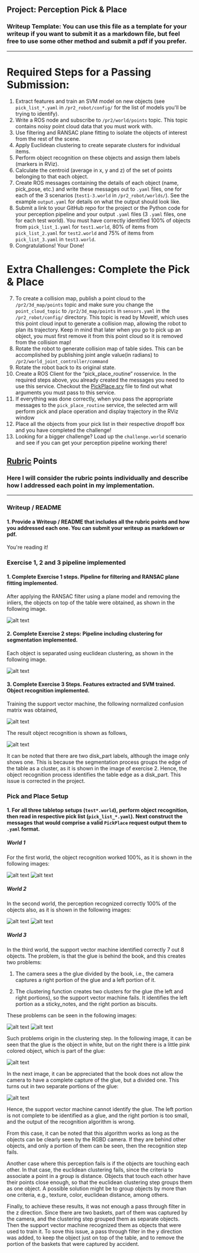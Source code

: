 ## Project: Perception Pick & Place
### Writeup Template: You can use this file as a template for your writeup if you want to submit it as a markdown file, but feel free to use some other method and submit a pdf if you prefer.

---


# Required Steps for a Passing Submission:
1. Extract features and train an SVM model on new objects (see `pick_list_*.yaml` in `/pr2_robot/config/` for the list of models you'll be trying to identify). 
2. Write a ROS node and subscribe to `/pr2/world/points` topic. This topic contains noisy point cloud data that you must work with.
3. Use filtering and RANSAC plane fitting to isolate the objects of interest from the rest of the scene.
4. Apply Euclidean clustering to create separate clusters for individual items.
5. Perform object recognition on these objects and assign them labels (markers in RViz).
6. Calculate the centroid (average in x, y and z) of the set of points belonging to that each object.
7. Create ROS messages containing the details of each object (name, pick_pose, etc.) and write these messages out to `.yaml` files, one for each of the 3 scenarios (`test1-3.world` in `/pr2_robot/worlds/`).  See the example `output.yaml` for details on what the output should look like.  
8. Submit a link to your GitHub repo for the project or the Python code for your perception pipeline and your output `.yaml` files (3 `.yaml` files, one for each test world).  You must have correctly identified 100% of objects from `pick_list_1.yaml` for `test1.world`, 80% of items from `pick_list_2.yaml` for `test2.world` and 75% of items from `pick_list_3.yaml` in `test3.world`.
9. Congratulations!  Your Done!

# Extra Challenges: Complete the Pick & Place
7. To create a collision map, publish a point cloud to the `/pr2/3d_map/points` topic and make sure you change the `point_cloud_topic` to `/pr2/3d_map/points` in `sensors.yaml` in the `/pr2_robot/config/` directory. This topic is read by Moveit!, which uses this point cloud input to generate a collision map, allowing the robot to plan its trajectory.  Keep in mind that later when you go to pick up an object, you must first remove it from this point cloud so it is removed from the collision map!
8. Rotate the robot to generate collision map of table sides. This can be accomplished by publishing joint angle value(in radians) to `/pr2/world_joint_controller/command`
9. Rotate the robot back to its original state.
10. Create a ROS Client for the “pick_place_routine” rosservice.  In the required steps above, you already created the messages you need to use this service. Checkout the [PickPlace.srv](https://github.com/udacity/RoboND-Perception-Project/tree/master/pr2_robot/srv) file to find out what arguments you must pass to this service.
11. If everything was done correctly, when you pass the appropriate messages to the `pick_place_routine` service, the selected arm will perform pick and place operation and display trajectory in the RViz window
12. Place all the objects from your pick list in their respective dropoff box and you have completed the challenge!
13. Looking for a bigger challenge?  Load up the `challenge.world` scenario and see if you can get your perception pipeline working there!

## [Rubric](https://review.udacity.com/#!/rubrics/1067/view) Points
### Here I will consider the rubric points individually and describe how I addressed each point in my implementation.  

[//]: # (Image References)

[image1]: ./misc_images/ex01-ransac-outliers.png
[image2]: ./misc_images/ex02-clusters.png
[image3]: ./misc_images/ex03-normalized-confusion.png
[image4]: ./misc_images/ex03-objects-recognized.png
[image5]: ./misc_images/test1_1.png
[image6]: ./misc_images/test1_2.png
[image7]: ./misc_images/test2_1.png
[image8]: ./misc_images/test2_2.png
[image9]: ./misc_images/test3_1.png
[image10]: ./misc_images/test3_2.png
[image11]: ./misc_images/proj_1.png
[image12]: ./misc_images/proj_2.png

---
### Writeup / README

#### 1. Provide a Writeup / README that includes all the rubric points and how you addressed each one.  You can submit your writeup as markdown or pdf.  

You're reading it!

### Exercise 1, 2 and 3 pipeline implemented
#### 1. Complete Exercise 1 steps. Pipeline for filtering and RANSAC plane fitting implemented.
After applying the RANSAC filter using a plane model and removing the inliers, the objects on top of the table were obtained, as shown in the following image.

![alt text][image1]

#### 2. Complete Exercise 2 steps: Pipeline including clustering for segmentation implemented.  
Each object is separated using euclidean clustering, as shown in the following image.

![alt text][image2]

#### 3. Complete Exercise 3 Steps.  Features extracted and SVM trained.  Object recognition implemented.
Training the support vector machine, the following normalized confusion matrix was obtained,

![alt text][image3]

The result object recognition is shown as follows,

![alt text][image4]

It can be noted that there are two disk_part labels, although the image only shows one. This is because the segmentation process groups the edge of the table as a cluster, as it is shown in the image of exercise 2. Hence, the object recognition process identifies the table edge as a disk_part. This issue is corrected in the project.


### Pick and Place Setup

#### 1. For all three tabletop setups (`test*.world`), perform object recognition, then read in respective pick list (`pick_list_*.yaml`). Next construct the messages that would comprise a valid `PickPlace` request output them to `.yaml` format.

##### World 1
For the first world, the object recognition worked 100%, as it is shown in the following images:

![alt text][image5]
![alt text][image6]

##### World 2
In the second world, the perception recognized correctly 100% of the objects also, as it is shown in the following images:


![alt text][image7]
![alt text][image8]

##### World 3
In the third world, the support vector machine identified correctly 7 out 8 objects. The problem, is that the glue is behind the book, and this creates two problems:

1) The camera sees a the glue divided by the book, i.e., the camera captures a right portion of the glue and a left portion of it.

2) The clustering function creates two clusters for the glue (the left and right portions), so the support vector machine fails. It identifies the left portion as a sticky_notes, and the right portion as biscuits.

These problems can be seen in the following images:

![alt text][image9]
![alt text][image10]

Such problems origin in the clustering step.  In the following image, it can be seen that the glue is the object in white, but on the right there is a little pink colored object, which is part of the glue:

![alt text][image11]

In the next image, it can be appreciated that the book does not allow the camera to have a complete capture of the glue, but a divided one. This turns out in two separate portions of the glue:

![alt text][image12]

Hence, the support vector machine cannot identify the glue. The left portion is not complete to be identified as a glue, and the right portion is too small, and the output of the recognition algorithm is wrong.

From this case, it can be noted that this algorithm works as long as the objects can be clearly seen by the RGBD camera. If they are behind other objects, and only a portion of them can be seen, then the recognition step fails.

Another case where this perception fails is if the objects are touching each other. In that case, the euclidean clustering fails, since the criteria to associate a point in a group is distance. Objects that touch each other have their points close enough, so that the euclidean clustering step groups them as one object. A possible solution might be to group objects by more than one criteria, e.g., texture, color, euclidean distance, among others.

Finally, to achieve these results, it was not enough a pass through filter in the z direction. Since there are two baskets, part of them was captured by the camera, and the clustering step grouped them as separate objects.  Then the support vector machine recognized them as objects that were used to train it. To sove this issue, a pass through filter in the y direction was added, to keep the object just on top of the table, and to remove the portion of the baskets that were captured by accident.

